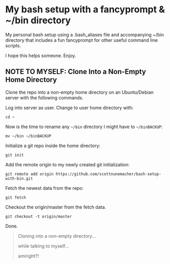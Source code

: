 # My bash setup with a fancyprompt & ~/bin directory
My personal bash setup using a .bash_aliases file and accompanying ~/bin directory that includes a fun fancyprompt for other useful command line scripts.

I hope this helps someone. Enjoy.

## NOTE TO MYSELF: Clone Into a Non-Empty Home Directory
Clone the repo into a non-empty home directory on an Ubuntu/Debian server with the following commands.

Log into server as user. Change to user home directory with:
```
cd ~
```

Now is the time to rename any `~/bin` directory I might have to `~/binBACKUP`:
```
mv ~/bin ~/binBACKUP
```

Initialize a git repo inside the home directory:
```
git init
```

Add the remote origin to my newly created git initialization:
```
git remote add origin https://github.com/scottnunemacher/bash-setup-with-bin.git
```

Fetch the newest data from the repo:
```
git fetch
```

Checkout the origin/master from the fetch data.
```
git checkout -t origin/master
```

Done.

> Cloning into a non-empty directory...
>
> while talking to myself...
>
> amiright?!
